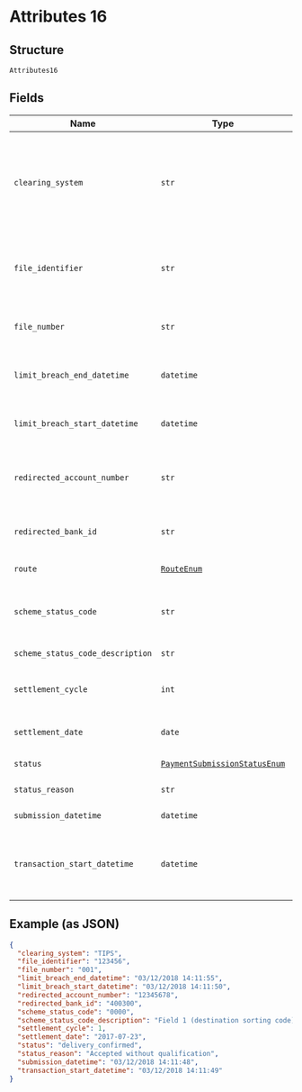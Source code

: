 
# Attributes 16

## Structure

`Attributes16`

## Fields

| Name | Type | Tags | Description |
|  --- | --- | --- | --- |
| `clearing_system` | `str` | Optional | Clearing infrastructure through which the payment instruction was processed<br>**Constraints**: *Pattern*: `^[0-9A-Za-z_]*$` |
| `file_identifier` | `str` | Optional | Identification code of the file sent to scheme.<br>**Constraints**: *Pattern*: `^[0-9a-zA-Z]+$` |
| `file_number` | `str` | Optional | Number of the file sent to scheme.<br>**Constraints**: *Pattern*: `^[0-9]+$` |
| `limit_breach_end_datetime` | `datetime` | Optional | Time a payment was released from being held due to a limit breach |
| `limit_breach_start_datetime` | `datetime` | Optional | Start time a payment was held due to a limit breach |
| `redirected_account_number` | `str` | Optional | Details of the account to which funds are redirected (if applicable) |
| `redirected_bank_id` | `str` | Optional | Details of the bank to which funds are redirected (if applicable) |
| `route` | [`RouteEnum`](../../doc/models/route-enum.md) | Optional | Route taken for an outbound payment |
| `scheme_status_code` | `str` | Optional | Scheme-specific status (if submission has been submitted to a scheme) |
| `scheme_status_code_description` | `str` | Optional | [Description](http://api-docs.form3.tech/api.html#enumerations-scheme-status-codes-for-bacs) of `scheme_status_code` |
| `settlement_cycle` | `int` | Optional | Cycle in which the payment will be settled<br>**Constraints**: `>= 0` |
| `settlement_date` | `date` | Optional | Date that the payment will be settled |
| `status` | [`PaymentSubmissionStatusEnum`](../../doc/models/payment-submission-status-enum.md) | Optional | [Status of the submission](https://api-docs.form3.tech/api.html#enumerations-payment-status-codes-submission-status) |
| `status_reason` | `str` | Optional | Description of the submission status |
| `submission_datetime` | `datetime` | Optional | Date of the submission |
| `transaction_start_datetime` | `datetime` | Optional | Time the request was received by Form3. Used to compute the total transaction time of a payment. |

## Example (as JSON)

```json
{
  "clearing_system": "TIPS",
  "file_identifier": "123456",
  "file_number": "001",
  "limit_breach_end_datetime": "03/12/2018 14:11:55",
  "limit_breach_start_datetime": "03/12/2018 14:11:50",
  "redirected_account_number": "12345678",
  "redirected_bank_id": "400300",
  "scheme_status_code": "0000",
  "scheme_status_code_description": "Field 1 (destination sorting code) was invalid",
  "settlement_cycle": 1,
  "settlement_date": "2017-07-23",
  "status": "delivery_confirmed",
  "status_reason": "Accepted without qualification",
  "submission_datetime": "03/12/2018 14:11:48",
  "transaction_start_datetime": "03/12/2018 14:11:49"
}
```

